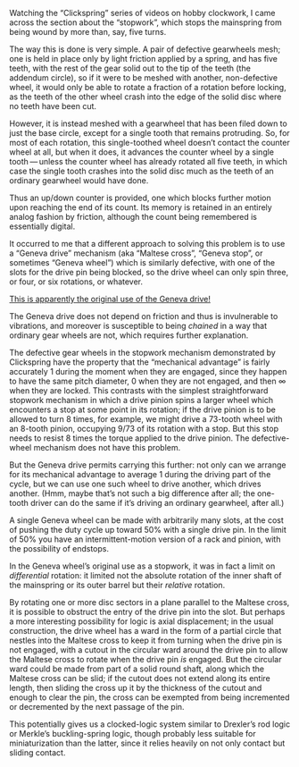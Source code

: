 Watching the “Clickspring” series of videos on hobby clockwork, I came
across the section about the “stopwork”, which stops the mainspring
from being wound by more than, say, five turns.

The way this is done is very simple.  A pair of defective gearwheels
mesh; one is held in place only by light friction applied by a spring,
and has five teeth, with the rest of the gear solid out to the tip of
the teeth (the addendum circle), so if it were to be meshed with
another, non-defective wheel, it would only be able to rotate a
fraction of a rotation before locking, as the teeth of the other wheel
crash into the edge of the solid disc where no teeth have been cut.

However, it is instead meshed with a gearwheel that has been filed
down to just the base circle, except for a single tooth that remains
protruding.  So, for most of each rotation, this single-toothed wheel
doesn’t contact the counter wheel at all, but when it does, it
advances the counter wheel by a single tooth — unless the counter
wheel has already rotated all five teeth, in which case the single
tooth crashes into the solid disc much as the teeth of an ordinary
gearwheel would have done.

Thus an up/down counter is provided, one which blocks further motion
upon reaching the end of its count.  Its memory is retained in an
entirely analog fashion by friction, although the count being
remembered is essentially digital.

It occurred to me that a different approach to solving this problem is
to use a “Geneva drive” mechanism (aka “Maltese cross”, “Geneva stop”,
or sometimes “Geneva wheel”) which is similarly defective, with one of
the slots for the drive pin being blocked, so the drive wheel can only
spin three, or four, or six rotations, or whatever.

[This is apparently the original use of the Geneva drive!][0]

[0]: http://emweb.unl.edu/Mechanics-Pages/em373honors-S2001/em373/geneva/geneva.htm

The Geneva drive does not depend on friction and thus is invulnerable
to vibrations, and moreover is susceptible to being *chained* in a way
that ordinary gear wheels are not, which requires further explanation.

The defective gear wheels in the stopwork mechanism demonstrated by
Clickspring have the property that the “mechanical advantage” is
fairly accurately 1 during the moment when they are engaged, since
they happen to have the same pitch diameter, 0 when they are not
engaged, and then ∞ when they are locked.  This contrasts with the
simplest straightforward stopwork mechanism in which a drive pinion
spins a larger wheel which encounters a stop at some point in its
rotation; if the drive pinion is to be allowed to turn 8 times, for
example, we might drive a 73-tooth wheel with an 8-tooth pinion,
occupying 9/73 of its rotation with a stop.  But this stop needs to
resist 8 times the torque applied to the drive pinion.  The
defective-wheel mechanism does not have this problem.

But the Geneva drive permits carrying this further: not only can we
arrange for its mechanical advantage to average 1 during the driving
part of the cycle, but we can use one such wheel to drive another,
which drives another.  (Hmm, maybe that’s not such a big difference
after all; the one-tooth driver can do the same if it’s driving an
ordinary gearwheel, after all.)

A single Geneva wheel can be made with arbitrarily many slots, at the
cost of pushing the duty cycle up toward 50% with a single drive pin.
In the limit of 50% you have an intermittent-motion version of a rack
and pinion, with the possibility of endstops.

In the Geneva wheel’s original use as a stopwork, it was in fact a
limit on *differential* rotation: it limited not the absolute rotation
of the inner shaft of the mainspring or its outer barrel but their
*relative* rotation.

By rotating one or more disc sectors in a plane parallel to the
Maltese cross, it is possible to obstruct the entry of the drive pin
into the slot.  But perhaps a more interesting possibility for logic
is axial displacement; in the usual construction, the drive wheel has
a ward in the form of a partial circle that nestles into the Maltese
cross to keep it from turning when the drive pin is not engaged, with
a cutout in the circular ward around the drive pin to allow the
Maltese cross to rotate when the drive pin *is* engaged.  But the
circular ward could be made from part of a solid round shaft, along
which the Maltese cross can be slid; if the cutout does not extend
along its entire length, then sliding the cross up it by the thickness
of the cutout and enough to clear the pin, the cross can be exempted
from being incremented or decremented by the next passage of the pin.

This potentially gives us a clocked-logic system similar to Drexler’s
rod logic or Merkle’s buckling-spring logic, though probably less
suitable for miniaturization than the latter, since it relies heavily
on not only contact but sliding contact.

